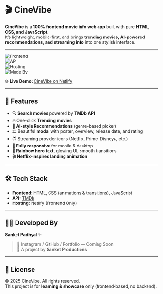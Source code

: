 # 🎬 CineVibe  

**CineVibe** is a **100% frontend movie info web app** built with pure **HTML, CSS, and JavaScript**.  
It’s lightweight, mobile-first, and brings **trending movies, AI-powered recommendations, and streaming info** into one stylish interface. 

---

![Frontend](https://img.shields.io/badge/Frontend-HTML%20%7C%20CSS%20%7C%20JavaScript-blue?style=for-the-badge)  
![API](https://img.shields.io/badge/API-TMDb-green?style=for-the-badge)  
![Hosting](https://img.shields.io/badge/Hosting-Netlify-orange?style=for-the-badge)  
![Made By](https://img.shields.io/badge/Made%20By-Sanket%20Padhyal-red?style=for-the-badge)  

🌐 **Live Demo:** [CineVibe on Netlify](https://cinevibbee.netlify.app)  

---

## 🚀 Features  

- 🔍 **Search movies** powered by **TMDb API**  
- 🔥 One-click **Trending movies**  
- 🤖 **AI-style Recommendations** (genre-based picker)  
- 🎞️ Beautiful **modal** with poster, overview, release date, and rating  
- 📺 Streaming provider icons (Netflix, Prime, Disney+, etc.)  
- 📱 **Fully responsive** for mobile & desktop  
- 🌈 **Rainbow hero text**, glowing UI, smooth transitions  
- 🎬 **Netflix-inspired landing animation**  

---

## 🛠️ Tech Stack  

- **Frontend:** HTML, CSS (animations & transitions), JavaScript  
- **API:** [TMDb](https://developer.themoviedb.org/reference/intro/getting-started)  
- **Hosting:** Netlify (Frontend Only)  

---

## 👨‍💻 Developed By  

**Sanket Padhyal** ✨  
> 🔗 Instagram / GitHub / Portfolio — Coming Soon  
> 🎥 A project by **Sanket Productions**  

---

## 📜 License  

© 2025 CineVibe. All rights reserved.  
This project is for **learning & showcase** only (frontend-based, no backend).  
